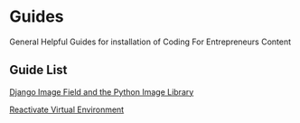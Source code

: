 Guides
======

General Helpful Guides for installation of Coding For Entrepreneurs Content


## Guide List
[Django Image Field and the Python Image Library](./blob/master/imagefield_and_pillow.md)

[Reactivate Virtual Environment](./blob/master/reactivate_virtualenv.md)